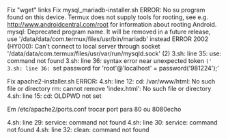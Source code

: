 Fix "wget" links
Fix mysql_mariadb-installer.sh
  ERROR: No su program found on this device. Termux
  does not supply tools for rooting, see e.g.             http://www.androidcentral.com/root for
  information about rooting Android.                      mysql: Deprecated program name. It will be removed in a future release, use '/data/data/com.termux/files/usr/bin/mariadb' instead                                       ERROR 2002 (HY000): Can't connect to local server through socket '/data/data/com.termux/files/usr/var/run/mysqld.sock' (2)
  3.sh: line 35: use: command not found
  3.sh: line 36: syntax error near unexpected token `('
  3.sh: line 36: `set password for 'root'@'localhost' = password('981224');'
  
Fix apache2-installer.sh
  ERROR: 4.sh: line 12: cd: /var/www/html: No such file or directory
  rm: cannot remove 'index.html': No such file or directory                                 4.sh: line 15: cd: OLDPWD not set
                                
  Em /etc/apache2/ports.conf trocar port para 80 ou 8080echo
                        
  4.sh: line 29: service: command not found
  4.sh: line 30: service: command not found
  4.sh: line 32: clean: command not found
